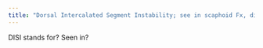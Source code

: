 ```yaml
---
title: "Dorsal Intercalated Segment Instability; see in scaphoid Fx, distal radius Fx (compensatory), radius malunion (adaptive)"
---
```

DISI stands for? Seen in?

